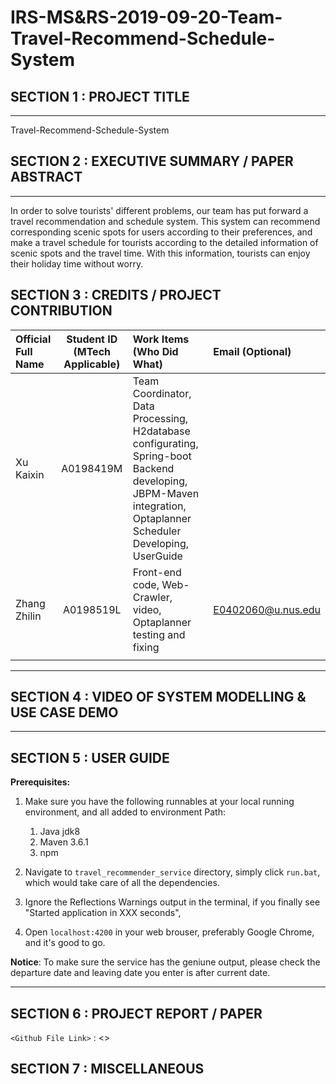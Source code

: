 IRS-MS&RS-2019-09-20-Team-Travel-Recommend-Schedule-System
===

## SECTION 1 : PROJECT TITLE
---
Travel-Recommend-Schedule-System

## SECTION 2 : EXECUTIVE SUMMARY / PAPER ABSTRACT

---
In order to solve tourists' different problems, our team has put forward a travel recommendation and schedule system. This system can recommend corresponding scenic spots for users according to their preferences, and make a travel schedule for tourists according to the detailed information of scenic spots and the travel time. With this information, tourists can enjoy their holiday time without worry.

## SECTION 3 : CREDITS / PROJECT CONTRIBUTION

| Official Full Name  | Student ID (MTech Applicable)  | Work Items (Who Did What) | Email (Optional) |
| :------------ |:---------------:| :-----| :-----|
| Xu Kaixin | A0198419M | Team Coordinator, Data Processing, H2database configurating, Spring-boot Backend developing, JBPM-Maven integration, Optaplanner Scheduler Developing, UserGuide | |
| Zhang Zhilin | A0198519L | Front-end code, Web-Crawler, video, Optaplanner testing and fixing | E0402060@u.nus.edu|
|  |  |  |

---

## SECTION 4 : VIDEO OF SYSTEM MODELLING & USE CASE DEMO


---

## SECTION 5 : USER GUIDE

__Prerequisites:__

1. Make sure you have the following runnables at your local running environment, and all added to environment Path:
	
	1. Java jdk8
	2. Maven 3.6.1
	3. npm

2. Navigate to `travel_recommender_service` directory, simply click `run.bat`, which would take care of all the dependencies.

3. Ignore the Reflections Warnings output in the terminal, if you finally see "Started application in XXX seconds", 

4. Open `localhost:4200` in your web brouser, preferably Google Chrome, and it's good to go.


__Notice__:
To make sure the service has the geniune output, please check the departure date and leaving date you enter is after current date.

---

## SECTION 6 : PROJECT REPORT / PAPER

`<Github File Link>` : <>

## SECTION 7 : MISCELLANEOUS
